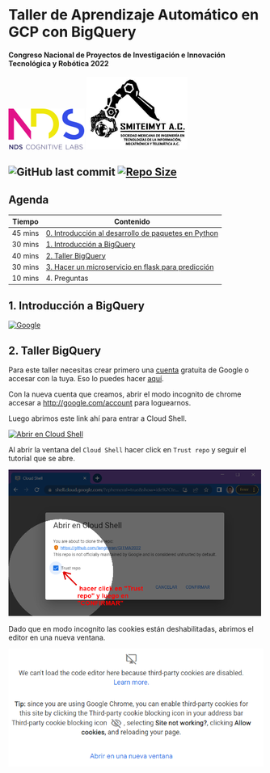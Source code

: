 # Taller de Aprendizaje Automático en GCP con BigQuery
<h4>Congreso Nacional de Proyectos de Investigación e Innovación Tecnológica y Robótica 2022</h4>

[![NDS](https://github.com/langheran/TESE2022/raw/main/images/nds.png)](https://ndscognitivelabs.com/) <a href="https://www.facebook.com/SMITEIMYT"><img src="https://github.com/langheran/TESE2022/raw/main/images/logo.png" width="200"></a>

![GitHub last commit](https://img.shields.io/github/last-commit/langheran/TESE2022) [![Repo Size](https://img.shields.io/github/repo-size/langheran/TESE2022.svg)](https://github.com/langheran/TESE2022/README.md)
-----------------

## Agenda

| Tiempo  | Contenido                                                                                                                                                                                               |
| ------- | ------------------------------------------------------------------------------------------------------------------------------------------------------------------------------------------------------- |
| 45 mins | [0. Introducción al desarrollo de paquetes en Python](./paquete_python/README.md)                                                                                                                       |
| 30 mins | [1. Introducción a BigQuery](https://docs.google.com/presentation/d/e/2PACX-1vQtHHDqQQltagK2XLVUPHEtTO5p0R-gU6MmWScdarflz9z4V8GfYV40vg1sq6Gps4s5nZ_iLFJxV-rl/embed?start=false&loop=false&delayms=3000) |
| 40 mins | [2. Taller BigQuery](taller.ipynb)                                                                                                                                                                      |
| 30 mins | [3. Hacer un microservicio en flask para predicción](./api/README.md)                                                                                                                                   |
| 10 mins | 4. Preguntas                                                                                                                                                                                            |

## 1. Introducción a BigQuery

[![Google](https://img.shields.io/badge/Google%20Slides-FBBC04?style=for-the-badge&logo=data%3Aimage%2Fpng%3Bbase64%2CiVBORw0KGgoAAAANSUhEUgAAAEAAAABACAMAAACdt4HsAAAAP1BMVEUAAAD%2FvwD1tAD1tQD0tQD0tAD1tAD0tQD%2FtgD0twD0tAD0tQD3twD1tAD1tQD4tAD%2FuwD1tgD1tQD0tAD%2F%2F%2F97fnsdAAAAE3RSTlMAEHvL8O%2FJeA5H7OpD%2FPtED3rKY%2F8p%2FQAAAG5JREFUWMPt17kRgEAQA8EBjv9nyT9WDCLg5AAlBdC2BqAoqxSPVzdtBwD9EJkbJ4B%2BjuwtK2xDCBs79pDWcmhAQ9KARIgzYOBdwPl4BgwYMGDAwL8B%2FwMDXwfk5JGjS84%2BOTzl9NXjOzf%2F053%2FF9bUMa%2FoE83%2BAAAAAElFTkSuQmCC)](https://docs.google.com/presentation/d/e/2PACX-1vTPQrYItMMV-KMaIRf0LxL5qYlmfbatFZIZhc5qybJKjtnZdF57YXHFGePYHOswAzbywA627So6Au6a/pub?start=false&loop=false&delayms=3000)

## 2. Taller BigQuery

Para este taller necesitas crear primero una [cuenta](http://support.google.com/mail/answer/56256?hl=en) gratuita de Google o accesar con la tuya. Eso lo puedes hacer [aquí](http://support.google.com/mail/answer/56256?hl=en). 

Con la nueva cuenta que creamos, abrir el modo incognito de chrome accesar a http://google.com/account para loguearnos.

Luego abrimos este link ahí para entrar a Cloud Shell.

[![Abrir en Cloud Shell](http://gstatic.com/cloudssh/images/open-btn.svg)](https://console.cloud.google.com/cloudshell/open?git_repo=https://github.com/langheran/TESE2022&tutorial=tutorial.md&cloudshell_git_branch=main&ephemeral=true)

Al abrir la ventana del `Cloud Shell` hacer click en `Trust repo` y seguir el tutorial que se abre. 

<img src="https://github.com/langheran/TESE2022/raw/main/images/trust_repo.png" data-canonical-src="https://github.com/langheran/TESE2022/raw/main/images/trust_repo.png" width="500" />

Dado que en modo incognito las cookies están deshabilitadas, abrimos el editor en una nueva ventana.

![nueva_ventana](https://github.com/langheran/TESE2022/raw/main/images/nueva_ventana.png)
